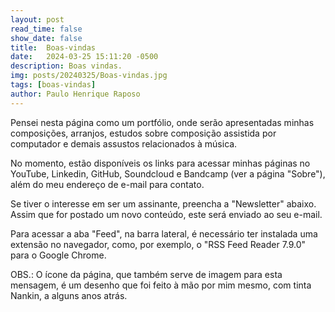 ```yaml
---
layout: post  
read_time: false  
show_date: false  
title:  Boas-vindas  
date:   2024-03-25 15:11:20 -0500  
description: Boas vindas.  
img: posts/20240325/Boas-vindas.jpg  
tags: [boas-vindas]  
author: Paulo Henrique Raposo  
---
```


Pensei nesta página como um portfólio, onde serão apresentadas minhas composições, arranjos, estudos sobre composição assistida por computador e demais assustos relacionados à música.  

No momento, estão disponíveis os links para acessar minhas páginas no YouTube, Linkedin, GitHub, Soundcloud e Bandcamp (ver a página "Sobre"), além do meu endereço de e-mail para contato.  

Se tiver o interesse em ser um assinante, preencha a "Newsletter" abaixo. Assim que for postado um novo conteúdo, este será enviado ao seu e-mail.  

Para acessar a aba "Feed", na barra lateral, é necessário ter instalada uma extensão no navegador, como, por exemplo, o "RSS Feed Reader 7.9.0" para o Google Chrome.  

OBS.: O ícone da página, que também serve de imagem para esta mensagem, é um desenho que foi feito à mão por mim mesmo, com tinta Nankin, a alguns anos atrás.  
